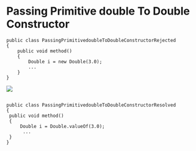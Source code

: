 Passing Primitive double To Double Constructor
=========

```
public class PassingPrimitivedoubleToDoubleConstructorRejected
{
    public void method() 
    {
        Double i = new Double(3.0);
        ...
    }
}
   ```
   
   ![](http://www.iconki.com/icons/Software-Applications/32x32-Applications-Basics/arrow_down_blue.png)
   
   ```
   
public class PassingPrimitivedoubleToDoubleConstructorResolved
{
    public void method()
    {
        Double i = Double.valueOf(3.0);
         ...
    }
}
   ```